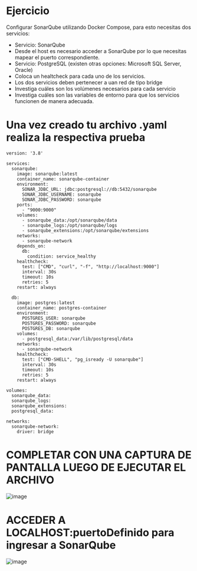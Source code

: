 # Ejercicio
Configurar SonarQube utilizando Docker Compose, para esto necesitas dos servicios:
- Servicio: SonarQube
- Desde el host es necesario acceder a SonarQube por lo que necesitas mapear el puerto correspondiente.
- Servicio: PostgreSQL (existen otras opciones: Microsoft SQL Server, Oracle)
- Coloca un healtcheck para cada uno de los servicios.
- Los dos servicios deben pertenecer a uan red de tipo bridge
- Investiga cuáles son los volúmenes necesarios para cada servicio
- Investiga cuáles son las variables de entorno para que los servicios funcionen de manera adecuada.
  
# Una vez creado tu archivo .yaml realiza la respectiva prueba 
```
version: '3.8'

services:
  sonarqube:
    image: sonarqube:latest
    container_name: sonarqube-container
    environment:
      SONAR_JDBC_URL: jdbc:postgresql://db:5432/sonarqube
      SONAR_JDBC_USERNAME: sonarqube
      SONAR_JDBC_PASSWORD: sonarqube
    ports:
      - "9000:9000"  
    volumes:
      - sonarqube_data:/opt/sonarqube/data
      - sonarqube_logs:/opt/sonarqube/logs
      - sonarqube_extensions:/opt/sonarqube/extensions
    networks:
      - sonarqube-network
    depends_on:
      db:
        condition: service_healthy
    healthcheck:
      test: ["CMD", "curl", "-f", "http://localhost:9000"]
      interval: 30s
      timeout: 10s
      retries: 5
    restart: always

  db:
    image: postgres:latest
    container_name: postgres-container
    environment:
      POSTGRES_USER: sonarqube
      POSTGRES_PASSWORD: sonarqube
      POSTGRES_DB: sonarqube
    volumes:
      - postgresql_data:/var/lib/postgresql/data
    networks:
      - sonarqube-network
    healthcheck:
      test: ["CMD-SHELL", "pg_isready -U sonarqube"]
      interval: 30s
      timeout: 10s
      retries: 5
    restart: always

volumes:
  sonarqube_data:
  sonarqube_logs:
  sonarqube_extensions:
  postgresql_data:

networks:
  sonarqube-network:
    driver: bridge

```
# COMPLETAR CON UNA CAPTURA DE PANTALLA LUEGO DE EJECUTAR EL ARCHIVO
![image](https://github.com/estevan-j/2024A-ISWD633-Practica5/assets/94009206/5766cd5d-e960-4342-9184-b27ff4cceda8)

# ACCEDER A LOCALHOST:puertoDefinido para ingresar a SonarQube
![image](https://github.com/estevan-j/2024A-ISWD633-Practica5/assets/94009206/ea586be7-4f69-48e4-81ad-d94ff662a004)
